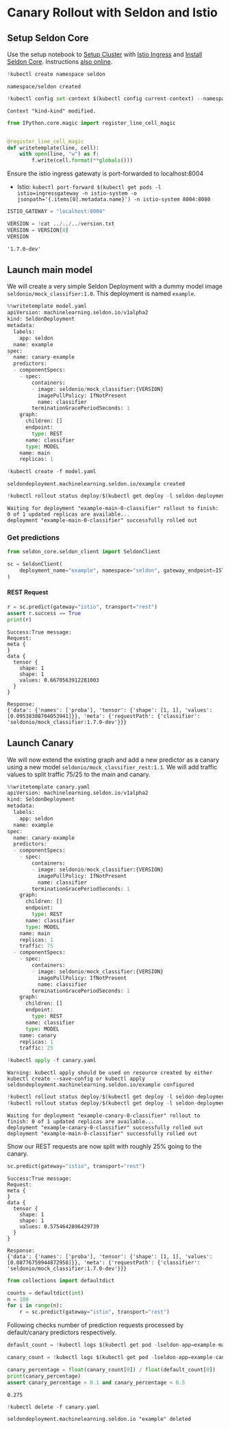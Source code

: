 # Canary Rollout with Seldon and Istio


## Setup Seldon Core

Use the setup notebook to [Setup Cluster](../notebooks/seldon-core-setup.md#setup-cluster) with [Istio Ingress](../notebooks/seldon-core-setup.md#Istio) and [Install Seldon Core](../notebooks/seldon-core-setup.md#Install-Seldon-Core). Instructions [also online](../notebooks/seldon-core-setup.md).


```python
!kubectl create namespace seldon
```

    namespace/seldon created



```python
!kubectl config set-context $(kubectl config current-context) --namespace=seldon
```

    Context "kind-kind" modified.



```python
from IPython.core.magic import register_line_cell_magic


@register_line_cell_magic
def writetemplate(line, cell):
    with open(line, "w") as f:
        f.write(cell.format(**globals()))
```

Ensure the istio ingress gatewaty is port-forwarded to localhost:8004



* Istio: `kubectl port-forward $(kubectl get pods -l istio=ingressgateway -n istio-system -o jsonpath='{.items[0].metadata.name}') -n istio-system 8004:8080`



```python
ISTIO_GATEWAY = "localhost:8004"

VERSION = !cat ../../../version.txt
VERSION = VERSION[0]
VERSION
```




    '1.7.0-dev'



## Launch main model

We will create a very simple Seldon Deployment with a dummy model image `seldonio/mock_classifier:1.0`. This deployment is named `example`.


```python
%%writetemplate model.yaml
apiVersion: machinelearning.seldon.io/v1alpha2
kind: SeldonDeployment
metadata:
  labels:
    app: seldon
  name: example
spec:
  name: canary-example
  predictors:
  - componentSpecs:
    - spec:
        containers:
        - image: seldonio/mock_classifier:{VERSION}
          imagePullPolicy: IfNotPresent
          name: classifier
        terminationGracePeriodSeconds: 1
    graph:
      children: []
      endpoint:
        type: REST
      name: classifier
      type: MODEL
    name: main
    replicas: 1

```


```python
!kubectl create -f model.yaml
```

    seldondeployment.machinelearning.seldon.io/example created



```python
!kubectl rollout status deploy/$(kubectl get deploy -l seldon-deployment-id=example -o jsonpath='{.items[0].metadata.name}')
```

    Waiting for deployment "example-main-0-classifier" rollout to finish: 0 of 1 updated replicas are available...
    deployment "example-main-0-classifier" successfully rolled out


### Get predictions


```python
from seldon_core.seldon_client import SeldonClient

sc = SeldonClient(
    deployment_name="example", namespace="seldon", gateway_endpoint=ISTIO_GATEWAY
)
```

#### REST Request


```python
r = sc.predict(gateway="istio", transport="rest")
assert r.success == True
print(r)
```

    Success:True message:
    Request:
    meta {
    }
    data {
      tensor {
        shape: 1
        shape: 1
        values: 0.6670563912281003
      }
    }
    
    Response:
    {'data': {'names': ['proba'], 'tensor': {'shape': [1, 1], 'values': [0.09538308704053941]}}, 'meta': {'requestPath': {'classifier': 'seldonio/mock_classifier:1.7.0-dev'}}}


## Launch Canary

We will now extend the existing graph and add a new predictor as a canary using a new model `seldonio/mock_classifier_rest:1.1`. We will add traffic values to split traffic 75/25 to the main and canary.


```python
%%writetemplate canary.yaml
apiVersion: machinelearning.seldon.io/v1alpha2
kind: SeldonDeployment
metadata:
  labels:
    app: seldon
  name: example
spec:
  name: canary-example
  predictors:
  - componentSpecs:
    - spec:
        containers:
        - image: seldonio/mock_classifier:{VERSION}
          imagePullPolicy: IfNotPresent
          name: classifier
        terminationGracePeriodSeconds: 1
    graph:
      children: []
      endpoint:
        type: REST
      name: classifier
      type: MODEL
    name: main
    replicas: 1
    traffic: 75
  - componentSpecs:
    - spec:
        containers:
        - image: seldonio/mock_classifier:{VERSION}
          imagePullPolicy: IfNotPresent
          name: classifier
        terminationGracePeriodSeconds: 1
    graph:
      children: []
      endpoint:
        type: REST
      name: classifier
      type: MODEL
    name: canary
    replicas: 1
    traffic: 25

```


```python
!kubectl apply -f canary.yaml
```

    Warning: kubectl apply should be used on resource created by either kubectl create --save-config or kubectl apply
    seldondeployment.machinelearning.seldon.io/example configured



```python
!kubectl rollout status deploy/$(kubectl get deploy -l seldon-deployment-id=example -o jsonpath='{.items[0].metadata.name}')
!kubectl rollout status deploy/$(kubectl get deploy -l seldon-deployment-id=example -o jsonpath='{.items[1].metadata.name}')
```

    Waiting for deployment "example-canary-0-classifier" rollout to finish: 0 of 1 updated replicas are available...
    deployment "example-canary-0-classifier" successfully rolled out
    deployment "example-main-0-classifier" successfully rolled out


Show our REST requests are now split with roughly 25% going to the canary.


```python
sc.predict(gateway="istio", transport="rest")
```




    Success:True message:
    Request:
    meta {
    }
    data {
      tensor {
        shape: 1
        shape: 1
        values: 0.5754642896429739
      }
    }
    
    Response:
    {'data': {'names': ['proba'], 'tensor': {'shape': [1, 1], 'values': [0.08776759944872958]}}, 'meta': {'requestPath': {'classifier': 'seldonio/mock_classifier:1.7.0-dev'}}}




```python
from collections import defaultdict

counts = defaultdict(int)
n = 100
for i in range(n):
    r = sc.predict(gateway="istio", transport="rest")
```

Following checks number of prediction requests processed by default/canary predictors respectively.


```python
default_count = !kubectl logs $(kubectl get pod -lseldon-app=example-main -o jsonpath='{.items[0].metadata.name}') classifier | grep "root:predict" | wc -l
```


```python
canary_count = !kubectl logs $(kubectl get pod -lseldon-app=example-canary -o jsonpath='{.items[0].metadata.name}') classifier | grep "root:predict" | wc -l
```


```python
canary_percentage = float(canary_count[0]) / float(default_count[0])
print(canary_percentage)
assert canary_percentage > 0.1 and canary_percentage < 0.5
```

    0.275



```python
!kubectl delete -f canary.yaml
```

    seldondeployment.machinelearning.seldon.io "example" deleted

